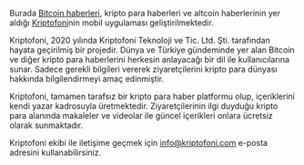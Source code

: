 Burada <a href="https://www.kriptofoni.com/bitcoin-haberleri">Bitcoin haberleri</a>, kripto para haberleri ve altcoin haberlerinin yer aldığı <a href="https://www.kriptofoni.com">Kriptofoni</a>nin mobil uygulaması geliştirilmektedir.

Kriptofoni, 2020 yılında Kriptofoni Teknoloji ve Tic. Ltd. Şti. tarafından hayata geçirilmiş bir projedir. Dünya ve Türkiye gündeminde yer alan Bitcoin ve diğer kripto para haberlerini herkesin anlayacağı bir dil ile kullanıcılarına sunar. Sadece gerekli bilgileri vererek ziyaretçilerini kripto para dünyası hakkında bilgilendirmeyi amaç edinmiştir.

Kriptofoni, tamamen tarafsız bir kripto para haber platformu olup, içeriklerini kendi yazar kadrosuyla üretmektedir. Ziyaretçilerinin ilgi duyduğu kripto para alanında makaleler ve videolar ile güncel içerikleri onlara ücretsiz olarak sunmaktadır.

Kriptofoni ekibi ile iletişime geçmek için info@kriptofoni.com e-posta adresini kullanabilirsiniz.

<!--
**kriptofoni/Kriptofoni** is a ✨ _special_ ✨ repository because its `README.md` (this file) appears on your GitHub profile.

Here are some ideas to get you started:

- 🔭 I’m currently working on ...
- 🌱 I’m currently learning ...
- 👯 I’m looking to collaborate on ...
- 🤔 I’m looking for help with ...
- 💬 Ask me about ...
- 📫 How to reach me: ...
- 😄 Pronouns: ...
- ⚡ Fun fact: ...
-->
